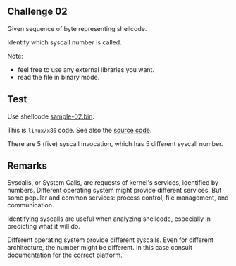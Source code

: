 ## Challenge 02

Given sequence of byte representing shellcode.

Identify which syscall number is called.

Note: 

- feel free to use any external libraries you want.
- read the file in binary mode.

## Test 

Use shellcode [sample-02.bin](resources/sample-02.bin).

This is `linux/x86` code. See also the [source code](resources/sample-02.nasm).

There are 5 (five) syscall invocation, which has 5 different syscall number.

## Remarks

Syscalls, or System Calls, are requests of kernel's services, identified by numbers. Different operating system might provide different services. But some popular and common services: process control, file management, and communication.

Identifying syscalls are useful when analyzing shellcode, especially in predicting what it will do.

Different operating system provide different syscalls. Even for different architecture, the number might be different. In this case consult documentation for the correct platform.